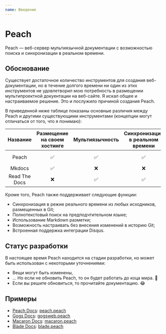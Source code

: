 ```yaml
---
name: Введение
---
```


# Peach

Peach — веб-сервер мультиязычной документации с возможностью поиска и синхронизации в реальном времени.

## Обоснование

Существует достаточное количество инструментов для создания веб-документации, но в течение долгого времени ни один из этих инструментов не удовлетворил мою потребность в размещении мультипроектной докуентации на веб-сайте. Я искал общее и настраиваемое решение. Это и послужило причиной создания Peach.

В приведенной ниже таблице показаны основные различия между Peach и другими существующими инструментами (концепции могут отличаться от того, что я понимаю):

| Название | Размещение на своем хостинге | Мультиязычность | Синхронизация в реальном времени | Статический HTML | Контроль версий|
|:--:|:---------:|:------------:|:------------:|:---------:|:---------:|
|Peach|✅|✅|✅|✅(Кэшируемый)|[Дорожная карта](/docs/intro/roadmap)|
|Mkdocs|✅|❌|❌|✅|❌|
|Read The Docs|❌|✅|✅|✅|✅|


Кроме того, Peach также поддерживает следующие функции:

- Синхронизация в режие реального времени из любых исходников, размещенных в Git;
- Полнотекстовый поиск на предподчтительном языке;
- Использование Markdown разметки;
- Возможность настраивать без внесения изменений в историю Git;
- Встроенная поддержка интеграции Disqus.


## Статус разработки

В настоящее время Peach находится на стадии разработки, но может быть использован с некоторыми уточнениями:

- Вещи могут быть изменены,
- ... Но если не обновить Peach, то он будет работать до коца мира. :100:
- Если вы решите обновиться, то прочитайте документацию. :joy:

## Примеры

- [Peach Docs](http://peachdocs.org/): [peach.peach](https://github.com/peachdocs/peach.peach)
- [Gogs Docs](http://gogs.io/): [gogsweb.peach](https://github.com/gogits/gogsweb.peach)
- [Macaron Docs](http://go-macaron.com/): [macaron.peach](https://github.com/macaron-contrib/macaron.peach)
- [Blade Docs](http://bladejava.com/): [blade.peach](https://github.com/bladejava/blade.peach)

